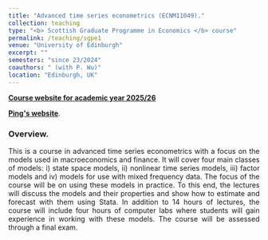 ```yaml
---
title: "Advanced time series econometrics (ECNM11049)."
collection: teaching
type: "<b> Scottish Graduate Programme in Economics </b> course"
permalink: /teaching/sgpe1
venue: "University of Edinburgh"
excerpt: ""
semesters: "since 23/2024"
coauthors: " (with P. Wu)"
location: "Edinburgh, UK"
---
```


[**Course website for academic year 2025/26**](https://nhauzenb.github.io/SGPE-ECNM11049/)

[**Ping's website**](https://pingwu.org).

### Overview.
<p align="justify"> This is a course in advanced time series econometrics with a focus on the models used in macroeconomics and finance. It will cover four main classes of models: i) state space models, ii) nonlinear time series models, iii) factor models and iv) models for use with mixed frequency data. The focus of the course will be on using these models in practice. To this end, the lectures will discuss the models and their properties and show how to estimate and forecast with them using Stata. In addition to 14 hours of lectures, the course will include four hours of computer labs where students will gain experience in working with these models. The course will be assessed through a final exam.
 </p>

